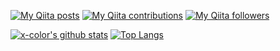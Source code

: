 [![My Qiita posts](https://qiita-badge.apiapi.app/s/x-color/posts.svg)](http://qiita.com/x-color)
[![My Qiita contributions](https://qiita-badge.apiapi.app/s/x-color/contributions.svg)](http://qiita.com/x-color)
[![My Qiita followers](https://qiita-badge.apiapi.app/s/x-color/followers.svg)](http://qiita.com/x-color)


[![x-color's github stats](https://github-readme-stats.vercel.app/api?username=x-color&show_icons=true&theme=monokai)](https://github.com/x-color)
[![Top Langs](https://github-readme-stats.vercel.app/api/top-langs/?username=x-color&theme=monokai&layout=compact)](https://github.com/x-color)

